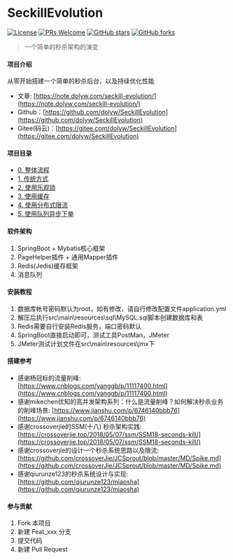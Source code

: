 # SeckillEvolution

[![License](https://img.shields.io/badge/license-MIT-blue.svg)](LICENSE)
[![PRs Welcome](https://img.shields.io/badge/PRs-welcome-brightgreen.svg)](https://github.com/dolyw/SeckillEvolution/pulls)
[![GitHub stars](https://img.shields.io/github/stars/dolyw/SeckillEvolution.svg?style=social&label=Stars)](https://github.com/dolyw/SeckillEvolution)
[![GitHub forks](https://img.shields.io/github/forks/dolyw/SeckillEvolution.svg?style=social&label=Fork)](https://github.com/dolyw/SeckillEvolution)

> 一个简单的秒杀架构的演变

#### 项目介绍

从零开始搭建一个简单的秒杀后台，以及持续优化性能

* 文章: [https://note.dolyw.com/seckill-evolution/](https://note.dolyw.com/seckill-evolution/)
* Github：[https://github.com/dolyw/SeckillEvolution](https://github.com/dolyw/SeckillEvolution)
* Gitee(码云)：[https://gitee.com/dolyw/SeckillEvolution](https://gitee.com/dolyw/SeckillEvolution)

#### 项目目录

* [0. 整体流程](https://note.dolyw.com/seckill-evolution/00-Preparation.html)
* [1. 传统方式](https://note.dolyw.com/seckill-evolution/01-Tradition-Process.html)
* [2. 使用乐观锁](https://note.dolyw.com/seckill-evolution/02-Optimistic-Lock.html)
* [3. 使用缓存](https://note.dolyw.com/seckill-evolution/03-Optimistic-Lock-Redis.html)
* [4. 使用分布式限流](https://note.dolyw.com/seckill-evolution/04-Distributed-Limit.html)
* [5. 使用队列异步下单](https://note.dolyw.com/seckill-evolution/04-Distributed-Limit.html)

#### 软件架构

1. SpringBoot + Mybatis核心框架
2. PageHelper插件 + 通用Mapper插件
3. Redis(Jedis)缓存框架
4. 消息队列

#### 安装教程

1. 数据库帐号密码默认为root，如有修改，请自行修改配置文件application.yml
2. 解压后执行src\main\resources\sql\MySQL.sql脚本创建数据库和表
3. Redis需要自行安装Redis服务，端口密码默认
4. SpringBoot直接启动即可，测试工具PostMan，JMeter
5. JMeter测试计划文件在src\main\resources\jmx下

#### 搭建参考

* 感谢杨冠标的流量削峰: [https://www.cnblogs.com/yanggb/p/11117400.html](https://www.cnblogs.com/yanggb/p/11117400.html)
* 感谢mikechen优知的高并发架构系列：什么是流量削峰？如何解决秒杀业务的削峰场景: [https://www.jianshu.com/p/6746140bbb76](https://www.jianshu.com/p/6746140bbb76)
* 感谢crossoverjie的SSM(十八) 秒杀架构实践: [https://crossoverjie.top/2018/05/07/ssm/SSM18-seconds-kill/](https://crossoverjie.top/2018/05/07/ssm/SSM18-seconds-kill/)
* 感谢crossoverjie的设计一个秒杀系统思路以及限流: [https://github.com/crossoverJie/JCSprout/blob/master/MD/Spike.md](https://github.com/crossoverJie/JCSprout/blob/master/MD/Spike.md)
* 感谢qiurunze123的秒杀系统设计与实现: [https://github.com/qiurunze123/miaosha](https://github.com/qiurunze123/miaosha)

#### 参与贡献

1. Fork 本项目
2. 新建 Feat_xxx 分支
3. 提交代码
4. 新建 Pull Request